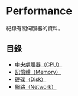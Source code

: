 # Performance 
紀錄有關伺服器的資料。

## 目錄
- [中央處理器（CPU）](./)
- [記憶體（Memory）](./)
- [硬碟（Disk）](./)
- [網路（Network）](./)